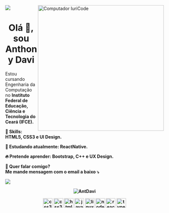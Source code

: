 <img width="auto" src="https://res.cloudinary.com/stefanosaffran/image/upload/v1596557625/ru5sj2goboqrtxl5d8m1.png">

<img src="https://raw.githubusercontent.com/MicaelliMedeiros/micaellimedeiros/master/image/computer-illustration.png" min-width="400px" max-width="400px" width="400px" align="right" alt="Computador IuriCode">

<h1 align="center">Olá 👋, sou Anthony Davi</h1>

<p align="left">
  Estou cursando Engenharia da Computação no <strong>Instituto Federal de Educação, Ciência e Tecnologia do Ceará (IFCE)<strong>.
</p>

<p align="left">
  🚀 Skills: <strong>HTML5, CSS3 e UI Design.</strong>
</p>

<p align="left">
  🌈 Estudando atualmente: <strong>ReactNative.</strong>
</p>

<p align="left">
  🔥 Pretende aprender: <strong>Bootstrap, C++ e UX Design.</strong>
</p>

<p align="left">
💌  Quer falar comigo?<br>
  Me mande mensagem com o email a baixo ⤵️
</p>

<p align="left">
<a href="mailto:ant.davi07@gmail.com" alt="Gmail">
<img src="https://img.shields.io/badge/-ant.davi07@gmail.com-e34c41?style=flat-square&labelColor=e34c41&logo=gmail&logoColor=white&link=ant.davi07@gmail.com" /></a>
  
</p>

<p align="center">
<img align="center" src="https://github-readme-stats.vercel.app/api?username=AntDavi&show_icons=true" alt="AntDavi" />
</p>

<p align="center">
<img src="https://devicons.github.io/devicon/devicon.git/icons/css3/css3-original-wordmark.svg" alt="css3" width="30" height="30"/>
<img src="https://devicons.github.io/devicon/devicon.git/icons/css3/css3-original-wordmark.svg" alt="css3" width="30" height="30"/>
<img src="https://devicons.github.io/devicon/devicon.git/icons/html5/html5-original-wordmark.svg" alt="html5" width="30" height="30"/> 
<img src="https://devicons.github.io/devicon/devicon.git/icons/javascript/javascript-original.svg" alt="javascript" width="30" height="30"/> 
<img src="https://devicons.github.io/devicon/devicon.git/icons/linux/linux-original.svg" alt="linux" width="30" height="30"/> 
<img src="https://devicons.github.io/devicon/devicon.git/icons/nodejs/nodejs-original-wordmark.svg" alt="nodejs" width="30" height="30"/> 
<img src="https://devicons.github.io/devicon/devicon.git/icons/react/react-original-wordmark.svg" alt="react" width="30" height="30"/> 
<img src="https://devicons.github.io/devicon/devicon.git/icons/typescript/typescript-original.svg" alt="typescript" width="30" height="30"/> 
</p>

